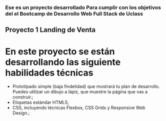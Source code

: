 ### Ese es un proyecto desarrollado Para cumplir con los objetivos del el Bootcamp de Desarrollo Web Full Stack de Uclass

## Proyecto 1 Landing de Venta

# En este proyecto se están desarrollando las siguiente habilidades técnicas 

- Prototipado simple (baja findelidad) que mostrará tu plan de desarrollo. Puedes utilizar un dibujo a lápiz, que muestre la página que vas a construir.;
- Etiquetas estándar HTML5;
- CSS, incluyendo técnicas Flexbox, CSS Grids y Responsive Web Design.;